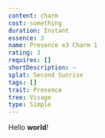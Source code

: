 ```yaml
---
content: charm
cost: something
duration: Instant
essence: 3
name: Presence e3 Charm 1
rating: 3
requires: []
shortDescription: ~
splat: Second Sunrise
tags: []
trait: Presence
tree: Visage
type: Simple
---
```


Hello **world**!
